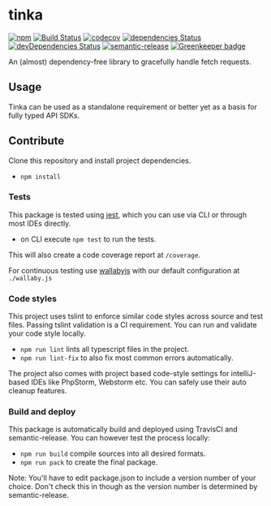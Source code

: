 # tinka

[![npm](https://img.shields.io/npm/v/@crazyfactory/tinka.svg)](http://www.npmjs.com/package/@crazyfactory/tinka)
[![Build Status](https://travis-ci.org/crazyfactory/tinka.svg?branch=master)](https://travis-ci.org/crazyfactory/tinka)
[![codecov](https://codecov.io/gh/crazyfactory/tinka/branch/master/graph/badge.svg)](https://codecov.io/gh/crazyfactory/tinka)
[![dependencies Status](https://david-dm.org/crazyfactory/tinka/status.svg)](https://david-dm.org/crazyfactory/tinka)
[![devDependencies Status](https://david-dm.org/crazyfactory/tinka/dev-status.svg)](https://david-dm.org/crazyfactory/tinka?type=dev)
[![semantic-release](https://img.shields.io/badge/%20%20%F0%9F%93%A6%F0%9F%9A%80-semantic--release-e10079.svg)](https://github.com/semantic-release/semantic-release)
[![Greenkeeper badge](https://badges.greenkeeper.io/crazyfactory/tinka.svg)](https://greenkeeper.io/)

An (almost) dependency-free library to gracefully handle fetch requests.

## Usage

Tinka can be used as a standalone requirement or better yet as a basis for fully typed API SDKs.

## Contribute

Clone this repository and install project dependencies.
- `npm install`

### Tests

This package is tested using [jest](https://github.com/facebook/jest), which you can use via CLI or through most IDEs directly. 
- on CLI execute `npm test` to run the tests.

This will also create a code coverage report at `/coverage`.

For continuous testing use [wallabyjs](wallabyjs.com) with our default configuration at `./wallaby.js`

### Code styles

This project uses tslint to enforce similar code styles across source and test files. Passing tslint validation is a CI requirement. You can run and validate your code style locally.

- `npm run lint` lints all typescript files in the project.
- `npm run lint-fix` to also fix most common errors automatically.

The project also comes with project based code-style settings for intelliJ-based IDEs like PhpStorm, Webstorm etc. You can safely use their auto cleanup features.

### Build and deploy

This package is automatically build and deployed using TravisCI and semantic-release. You can however test the process locally:

- `npm run build` compile sources into all desired formats.
- `npm run pack` to create the final package.

Note: You'll have to edit package.json to include a version number of your choice. Don't check this in though as the version number is determined by semantic-release.
